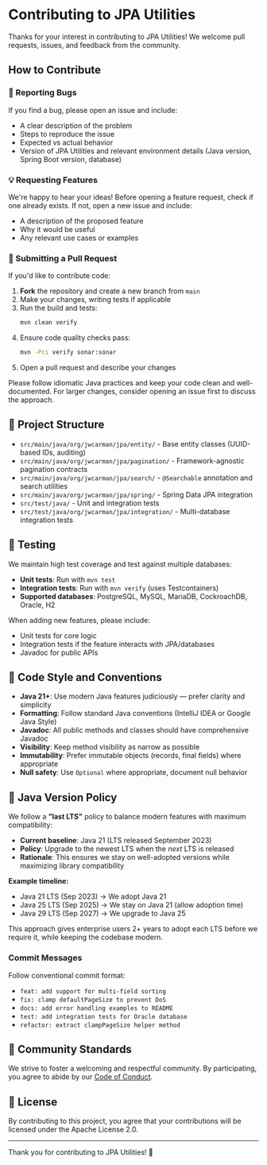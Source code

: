 # Contributing to JPA Utilities

Thanks for your interest in contributing to JPA Utilities! We welcome pull requests, issues, and feedback from the community.

## How to Contribute

### 🐛 Reporting Bugs

If you find a bug, please open an issue and include:
- A clear description of the problem
- Steps to reproduce the issue
- Expected vs actual behavior
- Version of JPA Utilities and relevant environment details (Java version, Spring Boot version, database)

### 💡 Requesting Features

We're happy to hear your ideas! Before opening a feature request, check if one already exists. If not, open a new issue and include:
- A description of the proposed feature
- Why it would be useful
- Any relevant use cases or examples

### 🔧 Submitting a Pull Request

If you'd like to contribute code:
1. **Fork** the repository and create a new branch from `main`
2. Make your changes, writing tests if applicable
3. Run the build and tests:
   ```bash
   mvn clean verify
   ```
4. Ensure code quality checks pass:
   ```bash
   mvn -Pci verify sonar:sonar
   ```
5. Open a pull request and describe your changes

Please follow idiomatic Java practices and keep your code clean and well-documented. For larger changes, consider opening an issue first to discuss the approach.

## 🧱 Project Structure

- `src/main/java/org/jwcarman/jpa/entity/` - Base entity classes (UUID-based IDs, auditing)
- `src/main/java/org/jwcarman/jpa/pagination/` - Framework-agnostic pagination contracts
- `src/main/java/org/jwcarman/jpa/search/` - `@Searchable` annotation and search utilities
- `src/main/java/org/jwcarman/jpa/spring/` - Spring Data JPA integration
- `src/test/java/` - Unit and integration tests
- `src/test/java/org/jwcarman/jpa/integration/` - Multi-database integration tests

## 🧪 Testing

We maintain high test coverage and test against multiple databases:
- **Unit tests**: Run with `mvn test`
- **Integration tests**: Run with `mvn verify` (uses Testcontainers)
- **Supported databases**: PostgreSQL, MySQL, MariaDB, CockroachDB, Oracle, H2

When adding new features, please include:
- Unit tests for core logic
- Integration tests if the feature interacts with JPA/databases
- Javadoc for public APIs

## 📜 Code Style and Conventions

- **Java 21+**: Use modern Java features judiciously — prefer clarity and simplicity
- **Formatting**: Follow standard Java conventions (IntelliJ IDEA or Google Java Style)
- **Javadoc**: All public methods and classes should have comprehensive Javadoc
- **Visibility**: Keep method visibility as narrow as possible
- **Immutability**: Prefer immutable objects (records, final fields) where appropriate
- **Null safety**: Use `Optional` where appropriate, document null behavior

## 🔢 Java Version Policy

We follow a **"last LTS"** policy to balance modern features with maximum compatibility:

- **Current baseline**: Java 21 (LTS released September 2023)
- **Policy**: Upgrade to the newest LTS when the *next* LTS is released
- **Rationale**: This ensures we stay on well-adopted versions while maximizing library compatibility

**Example timeline:**
- Java 21 LTS (Sep 2023) → We adopt Java 21
- Java 25 LTS (Sep 2025) → We stay on Java 21 (allow adoption time)
- Java 29 LTS (Sep 2027) → We upgrade to Java 25

This approach gives enterprise users 2+ years to adopt each LTS before we require it, while keeping the codebase modern.

### Commit Messages

Follow conventional commit format:
- `feat: add support for multi-field sorting`
- `fix: clamp defaultPageSize to prevent DoS`
- `docs: add error handling examples to README`
- `test: add integration tests for Oracle database`
- `refactor: extract clampPageSize helper method`

## 🙌 Community Standards

We strive to foster a welcoming and respectful community. By participating, you agree to abide by our [Code of Conduct](CODE_OF_CONDUCT.md).

## 📄 License

By contributing to this project, you agree that your contributions will be licensed under the Apache License 2.0.

---

Thank you for contributing to JPA Utilities! 🎉
